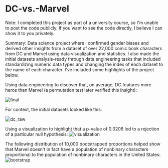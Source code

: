# DC-vs.-Marvel

Note: I completed this project as part of a university course, so I'm unable to post the code publicly. If you want to see the code directly, I believe I can show it to you privately.

Summary: Data science project where I confirmed gender biases and derived other insights from a dataset of over 22,000 comic book characters from DC and Marvel using data visualization and statistics. I also made the initial datasets analysis-ready through data engineering tasks that included standardizing numeric data types and changing the index of each dataset to the name of each character. I've included some highlights of the project below.

Using data engineering to discover that, on average, DC features more heros than Marvel (a permutation test later verified this insight):

![final](https://user-images.githubusercontent.com/129823285/231052399-9ca5821a-7270-4866-9bca-c27260b766ea.png)

For context, the initial datasets looked like this:

![dc_raw](https://user-images.githubusercontent.com/129823285/231052465-dca6d9d1-e1fc-4653-bded-2e48e21a8a26.png)

Using a visualization to highlight that a p-value of 0.0206 led to a rejection of a particular null hypothesis:
![visualization](https://user-images.githubusercontent.com/129823285/231049782-35e3abde-31a9-4a09-a7e6-1672199f2041.png)

The following distribution of 10,000 bootstrapped proportions helped show that Marvel doesn't in fact have a population of nonbinary characters proportional to the population of nonbinary characters in the United States:
![bootstrap](https://user-images.githubusercontent.com/129823285/231054389-a03ed367-b493-449b-a244-1b48c30f335f.png)
